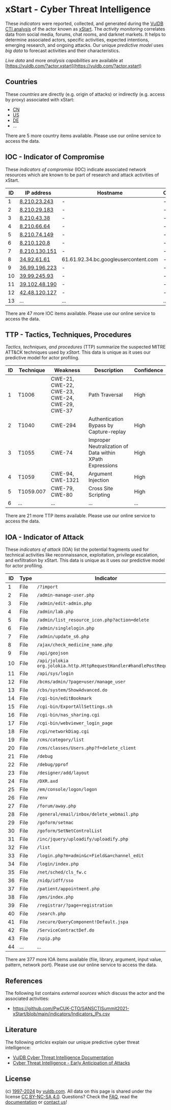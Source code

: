 # xStart - Cyber Threat Intelligence

These _indicators_ were reported, collected, and generated during the [VulDB CTI analysis](https://vuldb.com/?kb.cti) of the actor known as [xStart](https://vuldb.com/?actor.xstart). The _activity monitoring_ correlates data from social media, forums, chat rooms, and darknet markets. It helps to determine associated actors, specific activities, expected intentions, emerging research, and ongoing attacks. Our unique _predictive model_ uses _big data_ to forecast activities and their characteristics.

_Live data_ and more _analysis capabilities_ are available at [https://vuldb.com/?actor.xstart](https://vuldb.com/?actor.xstart)

## Countries

These _countries_ are directly (e.g. origin of attacks) or indirectly (e.g. access by proxy) associated with xStart:

* [CN](https://vuldb.com/?country.cn)
* [US](https://vuldb.com/?country.us)
* [DE](https://vuldb.com/?country.de)
* ...

There are 5 more country items available. Please use our online service to access the data.

## IOC - Indicator of Compromise

These _indicators of compromise_ (IOC) indicate associated network resources which are known to be part of research and attack activities of xStart.

ID | IP address | Hostname | Campaign | Confidence
-- | ---------- | -------- | -------- | ----------
1 | [8.210.23.243](https://vuldb.com/?ip.8.210.23.243) | - | - | High
2 | [8.210.29.183](https://vuldb.com/?ip.8.210.29.183) | - | - | High
3 | [8.210.43.38](https://vuldb.com/?ip.8.210.43.38) | - | - | High
4 | [8.210.66.64](https://vuldb.com/?ip.8.210.66.64) | - | - | High
5 | [8.210.74.149](https://vuldb.com/?ip.8.210.74.149) | - | - | High
6 | [8.210.120.8](https://vuldb.com/?ip.8.210.120.8) | - | - | High
7 | [8.210.130.151](https://vuldb.com/?ip.8.210.130.151) | - | - | High
8 | [34.92.61.61](https://vuldb.com/?ip.34.92.61.61) | 61.61.92.34.bc.googleusercontent.com | - | Medium
9 | [36.99.196.223](https://vuldb.com/?ip.36.99.196.223) | - | - | High
10 | [39.99.245.93](https://vuldb.com/?ip.39.99.245.93) | - | - | High
11 | [39.102.48.190](https://vuldb.com/?ip.39.102.48.190) | - | - | High
12 | [42.48.120.127](https://vuldb.com/?ip.42.48.120.127) | - | - | High
13 | ... | ... | ... | ...

There are 47 more IOC items available. Please use our online service to access the data.

## TTP - Tactics, Techniques, Procedures

_Tactics, techniques, and procedures_ (TTP) summarize the suspected MITRE ATT&CK techniques used by _xStart_. This data is unique as it uses our predictive model for actor profiling.

ID | Technique | Weakness | Description | Confidence
-- | --------- | -------- | ----------- | ----------
1 | T1006 | CWE-21, CWE-22, CWE-23, CWE-24, CWE-29, CWE-37 | Path Traversal | High
2 | T1040 | CWE-294 | Authentication Bypass by Capture-replay | High
3 | T1055 | CWE-74 | Improper Neutralization of Data within XPath Expressions | High
4 | T1059 | CWE-94, CWE-1321 | Argument Injection | High
5 | T1059.007 | CWE-79, CWE-80 | Cross Site Scripting | High
6 | ... | ... | ... | ...

There are 21 more TTP items available. Please use our online service to access the data.

## IOA - Indicator of Attack

These _indicators of attack_ (IOA) list the potential fragments used for technical activities like reconnaissance, exploitation, privilege escalation, and exfiltration by xStart. This data is unique as it uses our predictive model for actor profiling.

ID | Type | Indicator | Confidence
-- | ---- | --------- | ----------
1 | File | `/?import` | Medium
2 | File | `/admin-manage-user.php` | High
3 | File | `/admin/edit-admin.php` | High
4 | File | `/admin/lab.php` | High
5 | File | `/admin/list_resource_icon.php?action=delete` | High
6 | File | `/admin/singlelogin.php` | High
7 | File | `/admin/update_s6.php` | High
8 | File | `/ajax/check_medicine_name.php` | High
9 | File | `/api/geojson` | Medium
10 | File | `/api/jolokia org.jolokia.http.HttpRequestHandler#handlePostRequest` | High
11 | File | `/api/sys/login` | High
12 | File | `/bcms/admin/?page=user/manage_user` | High
13 | File | `/cbs/system/ShowAdvanced.do` | High
14 | File | `/cgi-bin/editBookmark` | High
15 | File | `/cgi-bin/ExportAllSettings.sh` | High
16 | File | `/cgi-bin/nas_sharing.cgi` | High
17 | File | `/cgi-bin/webviewer_login_page` | High
18 | File | `/cgi/networkDiag.cgi` | High
19 | File | `/cms/category/list` | High
20 | File | `/cms/classes/Users.php?f=delete_client` | High
21 | File | `/debug` | Low
22 | File | `/debug/pprof` | Medium
23 | File | `/designer/add/layout` | High
24 | File | `/DXR.axd` | Medium
25 | File | `/em/console/logon/logon` | High
26 | File | `/env` | Low
27 | File | `/forum/away.php` | High
28 | File | `/general/email/inbox/delete_webmail.php` | High
29 | File | `/goform/setmac` | High
30 | File | `/goform/SetNetControlList` | High
31 | File | `/inc/jquery/uploadify/uploadify.php` | High
32 | File | `/list` | Low
33 | File | `/login.php?m=admin&c=Field&a=channel_edit` | High
34 | File | `/login/index.php` | High
35 | File | `/net/sched/cls_fw.c` | High
36 | File | `/nidp/idff/sso` | High
37 | File | `/patient/appointment.php` | High
38 | File | `/pms/index.php` | High
39 | File | `/registrar/?page=registration` | High
40 | File | `/search.php` | Medium
41 | File | `/secure/QueryComponent!Default.jspa` | High
42 | File | `/ServiceContractDef.do` | High
43 | File | `/spip.php` | Medium
44 | ... | ... | ...

There are 377 more IOA items available (file, library, argument, input value, pattern, network port). Please use our online service to access the data.

## References

The following list contains _external sources_ which discuss the actor and the associated activities:

* https://github.com/PwCUK-CTO/SANSCTISummit2021-xStart/blob/main/indicators/Indicators_IPs.csv

## Literature

The following _articles_ explain our unique predictive cyber threat intelligence:

* [VulDB Cyber Threat Intelligence Documentation](https://vuldb.com/?kb.cti)
* [Cyber Threat Intelligence - Early Anticipation of Attacks](https://www.scip.ch/en/?labs.20201022)

## License

(c) [1997-2024](https://vuldb.com/?kb.changelog) by [vuldb.com](https://vuldb.com/?kb.about). All data on this page is shared under the license [CC BY-NC-SA 4.0](https://creativecommons.org/licenses/by-nc-sa/4.0/). Questions? Check the [FAQ](https://vuldb.com/?kb.faq), read the [documentation](https://vuldb.com/?kb) or [contact us](https://vuldb.com/?contact)!
